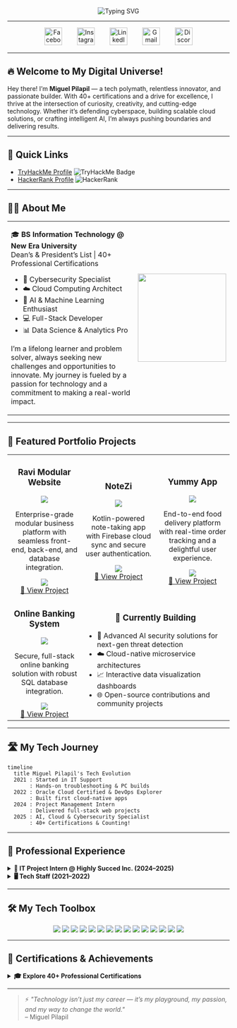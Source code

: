 <div align="center">
  <img src="https://readme-typing-svg.herokuapp.com?font=Montserrat&weight=700&size=30&duration=3000&pause=1000&center=true&vCenter=true&width=900&height=100&lines=🚀+Miguel+Pilapil+|+Tech+Polymath+🚀;🔒+Cybersecurity+|+☁️+Cloud+Computing+|+🤖+AI;📊+Data+Science+|+💻+Full-Stack+Development;🎓+40%2B+Certifications+and+Counting;Lifelong+Learner+%7C+Problem+Solver+%7C+Builder!" alt="Typing SVG" />
</div>

---

<div align="center">
  <a href="https://www.facebook.com/saintlaureeel" target="_blank"><img src="https://cdn-icons-png.flaticon.com/512/733/733547.png" alt="Facebook" height="40" style="margin: 0 15px;" /></a>
  <a href="https://www.instagram.com/_nonomigs/" target="_blank"><img src="https://cdn-icons-png.flaticon.com/512/2111/2111463.png" alt="Instagram" height="40" style="margin: 0 15px;" /></a>
  <a href="https://www.linkedin.com/in/sainttlaurel" target="_blank"><img src="https://cdn-icons-png.flaticon.com/512/174/174857.png" alt="LinkedIn" height="40" style="margin: 0 15px;" /></a>
  <a href="mailto:MiguelPilapil30@gmail.com" target="_blank"><img src="https://cdn-icons-png.flaticon.com/512/732/732200.png" alt="Gmail" height="40" style="margin: 0 15px;" /></a>
  <a href="https://discordapp.com/users/justtwannadie" target="_blank"><img src="https://cdn-icons-png.flaticon.com/512/3670/3670157.png" alt="Discord" height="40" style="margin: 0 15px;" /></a>
</div>

---

## 🔥 Welcome to My Digital Universe!

Hey there! I’m **Miguel Pilapil** — a tech polymath, relentless innovator, and passionate builder. With 40+ certifications and a drive for excellence, I thrive at the intersection of curiosity, creativity, and cutting-edge technology. Whether it’s defending cyberspace, building scalable cloud solutions, or crafting intelligent AI, I’m always pushing boundaries and delivering results.

---

## 🚀 Quick Links

- [TryHackMe Profile](https://tryhackme.com/p/MIGKOUEL) ![TryHackMe Badge](https://tryhackme-badges.s3.amazonaws.com/MIGKOUEL.png)
- [HackerRank Profile](https://www.hackerrank.com/profile/miguel_pilapil) ![HackerRank](https://img.shields.io/badge/HackerRank-Profile-4CAF50?style=flat-square&logo=codeforces)

---

## 👨‍💻 About Me

<table align="center">
<tr>
<td width="60%">
<p>
🎓 <b>BS Information Technology @ New Era University</b> <br>
Dean’s & President’s List | 40+ Professional Certifications
</p>
<ul>
  <li>🔐 Cybersecurity Specialist</li>
  <li>☁️ Cloud Computing Architect</li>
  <li>🤖 AI & Machine Learning Enthusiast</li>
  <li>💻 Full-Stack Developer</li>
  <li>📊 Data Science & Analytics Pro</li>
</ul>
<p>
I’m a lifelong learner and problem solver, always seeking new challenges and opportunities to innovate. My journey is fueled by a passion for technology and a commitment to making a real-world impact.
</p>
</td>
<td align="center">
  <img src="https://media.giphy.com/media/M9gbBd9nbDrOTu1Mqx/giphy.gif" height="200" />
</td>
</tr>
</table>

---

## 🌟 Featured Portfolio Projects

<table align="center">
  <tr>
    <td align="center" width="33%">
      <h3>Ravi Modular Website</h3>
      <img src="https://img.shields.io/badge/Type-Web_Application-blue?style=for-the-badge" />
      <p>Enterprise-grade modular business platform with seamless front-end, back-end, and database integration.</p>
      <img src="https://img.shields.io/badge/Status-Completed-success?style=flat-square" />
      <br><a href="#">🔗 View Project</a>
    </td>
    <td align="center" width="33%">
      <h3>NoteZi</h3>
      <img src="https://img.shields.io/badge/Type-Mobile_App-purple?style=for-the-badge" />
      <p>Kotlin-powered note-taking app with Firebase cloud sync and secure user authentication.</p>
      <img src="https://img.shields.io/badge/Status-Completed-success?style=flat-square" />
      <br><a href="#">🔗 View Project</a>
    </td>
    <td align="center" width="33%">
      <h3>Yummy App</h3>
      <img src="https://img.shields.io/badge/Type-Mobile_App-purple?style=for-the-badge" />
      <p>End-to-end food delivery platform with real-time order tracking and a delightful user experience.</p>
      <img src="https://img.shields.io/badge/Status-Completed-success?style=flat-square" />
      <br><a href="#">🔗 View Project</a>
    </td>
  </tr>
  <tr>
    <td align="center" width="33%">
      <h3>Online Banking System</h3>
      <img src="https://img.shields.io/badge/Type-Web_Application-blue?style=for-the-badge" />
      <p>Secure, full-stack online banking solution with robust SQL database integration.</p>
      <img src="https://img.shields.io/badge/Status-Completed-success?style=flat-square" />
      <br><a href="#">🔗 View Project</a>
    </td>
    <td align="center" colspan="2">
      <h3>🔭 Currently Building</h3>
      <ul align="left">
        <li>🧠 Advanced AI security solutions for next-gen threat detection</li>
        <li>☁️ Cloud-native microservice architectures</li>
        <li>📈 Interactive data visualization dashboards</li>
        <li>🌐 Open-source contributions and community projects</li>
      </ul>
    </td>
  </tr>
</table>

---

## 🛣️ My Tech Journey

```mermaid
timeline
  title Miguel Pilapil's Tech Evolution
  2021 : Started in IT Support
       : Hands-on troubleshooting & PC builds
  2022 : Oracle Cloud Certified & DevOps Explorer
       : Built first cloud-native apps
  2024 : Project Management Intern
       : Delivered full-stack web projects
  2025 : AI, Cloud & Cybersecurity Specialist
       : 40+ Certifications & Counting!
```

---

## 💼 Professional Experience

<details>
<summary><b>🚀 IT Project Intern @ Highly Succed Inc. (2024–2025)</b></summary>
<ul>
  <li>Orchestrated project deliverables, timelines, and risk management</li>
  <li>Collaborated with cross-functional IT teams for seamless execution</li>
  <li>Maintained comprehensive documentation and stakeholder reports</li>
  <li>Leveraged Agile and Gantt methodologies for project success</li>
</ul>
</details>

<details>
<summary><b>🖥️ Tech Staff (2021–2022)</b></summary>
<ul>
  <li>Diagnosed and resolved complex hardware/software issues</li>
  <li>Built and optimized high-performance custom PCs</li>
  <li>Supported desktop systems and local network infrastructures</li>
</ul>
</details>

---

## 🛠️ My Tech Toolbox

<div align="center">
  <img src="https://img.shields.io/badge/Python-3776AB?style=for-the-badge&logo=python&logoColor=white" />
  <img src="https://img.shields.io/badge/JavaScript-F7DF1E?style=for-the-badge&logo=javascript&logoColor=black" />
  <img src="https://img.shields.io/badge/Kotlin-0095D5?style=for-the-badge&logo=kotlin&logoColor=white" />
  <img src="https://img.shields.io/badge/Java-ED8B00?style=for-the-badge&logo=java&logoColor=white" />
  <img src="https://img.shields.io/badge/React-20232A?style=for-the-badge&logo=react&logoColor=61DAFB" />
  <img src="https://img.shields.io/badge/Firebase-FFCA28?style=for-the-badge&logo=firebase&logoColor=black" />
  <img src="https://img.shields.io/badge/MySQL-4479A1?style=for-the-badge&logo=mysql&logoColor=white" />
  <img src="https://img.shields.io/badge/TensorFlow-FF6F00?style=for-the-badge&logo=tensorflow&logoColor=white" />
  <img src="https://img.shields.io/badge/Linux-FCC624?style=for-the-badge&logo=linux&logoColor=black" />
  <img src="https://img.shields.io/badge/C-00599C?style=for-the-badge&logo=c&logoColor=white" />
  <img src="https://img.shields.io/badge/C%23-239120?style=for-the-badge&logo=c-sharp&logoColor=white" />
  <img src="https://img.shields.io/badge/PHP-777BB4?style=for-the-badge&logo=php&logoColor=white" />
  <img src="https://img.shields.io/badge/Git-F05032?style=for-the-badge&logo=git&logoColor=white" />
  <img src="https://img.shields.io/badge/HTML5-E34F26?style=for-the-badge&logo=html5&logoColor=white" />
  <img src="https://img.shields.io/badge/CSS3-1572B6?style=for-the-badge&logo=css3&logoColor=white" />
</div>

---

## 🏅 Certifications & Achievements

<details>
<summary><b>🎓 Explore 40+ Professional Certifications</b></summary>

### 🤖 Artificial Intelligence & Machine Learning
- Deep Learning with TensorFlow – IBM & Cognitive Class  
- Microsoft GenAI Series (5 Certifications)  
- AI for Career Growth – JobStreet  

### ☁️ Cloud Computing
- Oracle Cloud Certified Associate  
- AWS Security & AMS  
- IBM Cloud Essentials  

### 🔒 Cybersecurity
- Cisco Ethical Hacker  
- Cybersecurity for SMBs – AWS  
- Cisco Introduction to Cybersecurity  

### 📊 Data Science & Analytics
- Data Science Foundations – IBM  
- Data Analysis with Python – FreeCodeCamp  
- SQL and Relational Databases – IBM  

### 💻 Software Development
- Python for Data Science – IBM  
- Scientific Computing with Python – FreeCodeCamp  
- JavaScript Algorithms and DSA – FreeCodeCamp  

### 🌐 Web Development
- Responsive Web Design – FreeCodeCamp  
- ReactJS for Beginners – Simplilearn  
- Front-End Developer Certification – FreeCodeCamp  

...and many more!
</details>

---

> ⚡ *"Technology isn’t just my career — it’s my playground, my passion, and my way to change the world."*  
> – Miguel Pilapil
